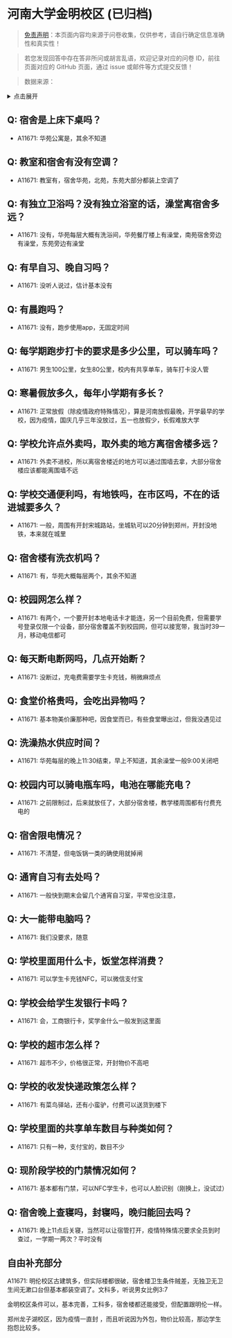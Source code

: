 # 河南大学金明校区 (已归档)

> [免责声明](https://colleges.chat/#_3)：本页面内容均来源于问卷收集，仅供参考，请自行确定信息准确性和真实性！

> 若您发现回答中存在答非所问或胡言乱语，欢迎记录对应的问卷 ID，前往页面对应的 GitHub 页面，通过 issue 或邮件等方式提交反馈！

> 数据来源：

<details><summary>点击展开</summary>
<ul>
<li>A11671: 匿名 (2022 年 06 月)</li>
</ul>
</details>

## Q: 宿舍是上床下桌吗？

- A11671: 华苑公寓是，其余不知道

## Q: 教室和宿舍有没有空调？

- A11671: 教室有，宿舍华苑，北苑，东苑大部分都装上空调了

## Q: 有独立卫浴吗？没有独立浴室的话，澡堂离宿舍多远？

- A11671: 没有，华苑每层大概有洗浴间，华苑餐厅楼上有澡堂，南苑宿舍旁边有澡堂，东苑旁边有澡堂

## Q: 有早自习、晚自习吗？

- A11671: 没听人说过，估计基本没有

## Q: 有晨跑吗？

- A11671: 没有，跑步使用app，无固定时间

## Q: 每学期跑步打卡的要求是多少公里，可以骑车吗？

- A11671: 男生100公里，女生80公里，校内有共享单车，骑车打卡没人管

## Q: 寒暑假放多久，每年小学期有多长？

- A11671: 正常放假（除疫情政府特殊情况），算是河南放假最晚，开学最早的学校，因为疫情，国庆几乎三年没放过，五一也放假少，长假难放大学

## Q: 学校允许点外卖吗，取外卖的地方离宿舍楼多远？

- A11671: 外卖不进校，所以离宿舍楼近的地方可以通过围墙去拿，大部分宿舍楼应该都能离围墙不远

## Q: 学校交通便利吗，有地铁吗，在市区吗，不在的话进城要多久？

- A11671: 一般，周围有开封宋城路站，坐城轨可以20分钟到郑州，开封没地铁，本来就在城里

## Q: 宿舍楼有洗衣机吗？

- A11671: 有，华苑大概每层两个，其余不知道

## Q: 校园网怎么样？

- A11671: 有两个，一个要开封本地电话卡才能连，另一个目前免费，但需要学号登录仅限一个设备，部分宿舍覆盖不到校园网，但可以接宽带，我当时39一月，移动电信都可

## Q: 每天断电断网吗，几点开始断？

- A11671: 没断过，充电费需要学生卡充钱，稍微麻烦点

## Q: 食堂价格贵吗，会吃出异物吗？

- A11671: 基本物美价廉那种吧，因食堂而已，有些食堂曝出过，但我没遇见过

## Q: 洗澡热水供应时间？

- A11671: 华苑每层的晚上11:30结束，早上不知道，其余澡堂一般9:00关闭吧

## Q: 校园内可以骑电瓶车吗，电池在哪能充电？

- A11671: 之前限制过，后来就放任了，大部分宿舍楼，教学楼周围都有付费充电的

## Q: 宿舍限电情况？

- A11671: 不清楚，但电饭锅一类的确使用就掉闸

## Q: 通宵自习有去处吗？

- A11671: 一般快到期末会留几个通宵自习室，平常也没注意，

## Q: 大一能带电脑吗？

- A11671: 我们没要求，随意

## Q: 学校里面用什么卡，饭堂怎样消费？

- A11671: 可以学生卡充钱NFC，可以微信支付宝

## Q: 学校会给学生发银行卡吗？

- A11671: 会，工商银行卡，奖学金什么一般发到这里面

## Q: 学校的超市怎么样？

- A11671: 超市不少，价格很正常，开封物价不高吧

## Q: 学校的收发快递政策怎么样？

- A11671: 有菜鸟驿站，还有小蛮驴，付费可以送货到楼下

## Q: 学校里面的共享单车数目与种类如何？

- A11671: 只有一种，支付宝的，数目不少

## Q: 现阶段学校的门禁情况如何？

- A11671: 基本都有门禁，可以NFC学生卡，也可以人脸识别（刚换上，没试过）

## Q: 宿舍晚上查寝吗，封寝吗，晚归能回去吗？

- A11671: 晚上11点后关寝，当然可以让宿管打开，疫情特殊情况要求全员到时查过，一学期一两次？平时没有

## 自由补充部分

A11671: 明伦校区古建筑多，但实际楼都很破，宿舍楼卫生条件贼差，无独卫无卫生间无漱口台但基本都装空调了。文科多，听说男女比例3:7

金明校区条件可以，基本完善，工科多，宿舍楼都还能接受，但配置跟明伦一样。

郑州龙子湖校区，因为疫情一直封 ，而且听说因为外包，物价比较高，那边学生抱怨比较多。